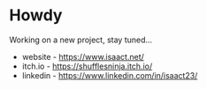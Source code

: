 # Howdy

Working on a new project, stay tuned...

* website - https://www.isaact.net/
* itch.io - https://shufflesninja.itch.io/
* linkedin - https://www.linkedin.com/in/isaact23/
